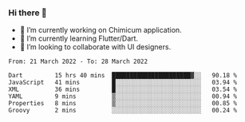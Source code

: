 ### Hi there 👋

<!--
**devcat37/devcat37** is a ✨ _special_ ✨ repository because its `README.md` (this file) appears on your GitHub profile.-->


- 🔭 I’m currently working on Chimicum application.
- 🌱 I’m currently learning Flutter/Dart.
- 👯 I’m looking to collaborate with UI designers.
<!-- - 🤔 I’m looking for help with ... -->

<!--START_SECTION:waka-->

```text
From: 21 March 2022 - To: 28 March 2022

Dart         15 hrs 40 mins  ██████████████████████▓░░   90.18 %
JavaScript   41 mins         █░░░░░░░░░░░░░░░░░░░░░░░░   03.94 %
XML          36 mins         █░░░░░░░░░░░░░░░░░░░░░░░░   03.54 %
YAML         9 mins          ▒░░░░░░░░░░░░░░░░░░░░░░░░   00.94 %
Properties   8 mins          ▒░░░░░░░░░░░░░░░░░░░░░░░░   00.85 %
Groovy       2 mins          ░░░░░░░░░░░░░░░░░░░░░░░░░   00.24 %
```

<!--END_SECTION:waka-->
